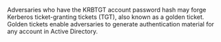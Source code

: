 Adversaries who have the KRBTGT account password hash may forge Kerberos ticket-granting tickets (TGT), also known as a golden ticket. Golden tickets enable adversaries to generate authentication material for any account in Active Directory.
